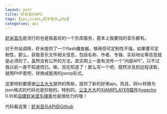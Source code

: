 ```yaml
---
layout: post
title: 虾米音乐API
tags: [api,xiami,虾米音乐,php]
categories: api
---
```

[虾米音乐][1]是流行的也是我喜欢的一个乐库服务，基本上我要找的音乐都有。

对于外站调用，虾米提供了一个flash播放器，够用但可定制性不强。如果要可定制性，那么，获取音乐文件相关信息，包括名称、作者、专辑、实际地址等信息就是必须的了。虽然没有公开的方法，其实网上一直有流传一个“内部API”，只不过我以前一直不知道而已。嘛，现在知道了！那么写一个吧，既然涉及到远程读取，就用PHP君吧，转换成能用的jsonp形式。

这里特别要感谢[公主大大][3]提供的帮助，提供了新的好用api。而且，将lrc转换为json格式的代码也是抄她的。特别的，[公主大大][3]的[XIAMIPLAYER插件][4]([typecho][5] 0.9)和[自建虾米音乐搜索][6]也是很给力的哦！

代码看这里：[虾米音乐API@Github][2]


[1]:http://xiami.com
[2]:https://github.com/perichr/Lab/blob/master/虾米音乐
[3]:http://imnerd.org
[4]:http://imnerd.org/XiaMiPlayer-Plugin-for-typecho-0-9.html
[5]:http://typecho.org
[6]:http://imnerd.org/xiami-search-diy.html